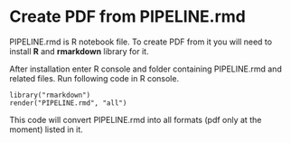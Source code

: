 # Create PDF from PIPELINE.rmd

PIPELINE.rmd is R notebook file. To create PDF from it you will need to install **R** and **rmarkdown** library for it.

After installation enter R console and folder containing PIPELINE.rmd and related files.
Run following code in R console.

```
library("rmarkdown")
render("PIPELINE.rmd", "all")
```
 
 This code will convert PIPELINE.rmd into all formats (pdf only at the moment) listed in it.
